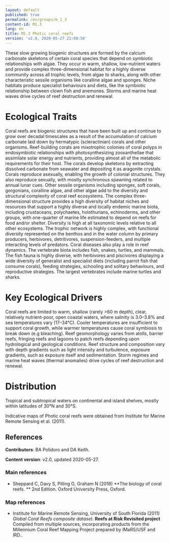 ```yaml
---
layout: default
published: true
permalink: /en/groups/m_1_3
content-id: M1.3
lang: en
title: M1.3 Photic coral reefs
version: 'v2.0, 2020-05-27 21:08:56'
---
```


These slow growing biogenic structures are formed by the calcium carbonate skeletons of certain coral species that depend on symbiotic relationships with algae. They occur in warm, shallow, low-nutrient waters and provide complex three-dimensional habitat for a highly diverse community across all trophic levels, from algae to sharks, along with other characteristic sessile organisms like coralline algae and sponges. Niche habitats produce specialist behaviours and diets, like the symbiotic relationship between clown fish and anemones. Storms and marine heat waves drive cycles of reef destruction and renewal.

# Ecological Traits
 
Coral reefs are biogenic structures that have been built up and continue to grow over decadal timescales as a result of the accumulation of calcium carbonate laid down by hermatypic (scleractinian) corals and other organisms. Reef-building corals are mixotrophic colonies of coral polyps in endosymbiotic relationships with photosynthesizing zooxanthellae that assimilate solar energy and nutrients, providing almost all of the metabolic requirements for their host. The corals develop skeletons by extracting dissolved carbonate from seawater and depositing it as aragonite crystals. Corals reproduce asexually, enabling the growth of colonial structures. They also reproduce sexually, with mostly synchronous spawning related to annual lunar cues. Other sessile organisms including sponges, soft corals, gorgonians, coralline algae, and other algae add to the diversity and structural complexity of coral reef ecosystems. The complex three-dimensional structure provides a high diversity of habitat niches and resources that support a highly diverse and locally endemic marine biota, including crustaceans, polychaetes, holothurians, echinoderms, and other groups, with one-quarter of marine life estimated to depend on reefs for food and/or shelter. Diversity is high at all taxonomic levels relative to all other ecosystems. The trophic network is highly complex, with functional diversity represented on the benthos and in the water column by primary producers, herbivores, detritivores, suspension-feeders, and multiple interacting levels of predators. Coral diseases also play a role in reef dynamics. The vertebrate biota includes fish, snakes, turtles, and mammals. The fish fauna is highly diverse, with herbivores and piscivores displaying a wide diversity of generalist and specialist diets (including parrot fish that consume corals), feeding strategies, schooling and solitary behaviours, and reproductive strategies. The largest vertebrates include marine turtles and sharks. 
 
# Key Ecological Drivers
 
Coral reefs are limited to warm, shallow (rarely >60 m depth), clear, relatively nutrient-poor, open coastal waters, where salinity is 3.0–3.8% and sea temperatures vary (17–34°C). Cooler temperatures are insufficient to support coral growth, while warmer temperatures cause coral symbiosis to break down (e.g bleaching). Reef geomorphology varies from atolls, barrier reefs, fringing reefs and lagoons to patch reefs depending upon hydrological and geological conditions. Reef structure and composition vary with depth gradients such as  light intensity and turbulence, exposure gradients, such as exposure itself and sedimentation. Storm regimes and marine heat waves (thermal anomalies) drive cycles of reef destruction and renewal.
 
# Distribution
 
Tropical and subtropical waters on continental and island shelves, mostly within latitudes of 30°N and 30°S.

Indicative maps of Photic coral reefs were obtained from Institute for Marine Remote Sensing et al. (2011).

## References

**Contributors**: BA Polidoro and DA Keith.

**Content version**: v2.0, updated 2020-05-27.

### Main references
* Sheppard C, Davy S, Pilling G, Graham N  (2018) **The biology of coral reefs. ** 2nd Edition. Oxford University Press, Oxford.

### Map references
* Institute for Marine Remote Sensing, University of South Florida  (2011) *Global Coral Reefs composite dataset*. **Reefs at Risk Revisited project**  Compiled from multiple sources, incorporating products from the Millennium Coral Reef Mapping Project prepared by IMaRS/USF and IRD..
